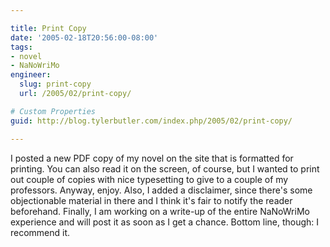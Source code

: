 ```yaml
---

title: Print Copy
date: '2005-02-18T20:56:00-08:00'
tags:
- novel
- NaNoWriMo
engineer:
  slug: print-copy
  url: /2005/02/print-copy/

# Custom Properties
guid: http://blog.tylerbutler.com/index.php/2005/02/print-copy/

---
```


I posted a new PDF copy of my novel on the site that is formatted for
printing. You can also read it on the screen, of course, but I wanted to print
out couple of copies with nice typesetting to give to a couple of my
professors. Anyway, enjoy. Also, I added a disclaimer, since there's some
objectionable material in there and I think it's fair to notify the reader
beforehand. Finally, I am working on a write-up of the entire NaNoWriMo
experience and will post it as soon as I get a chance. Bottom line, though: I
recommend it.
